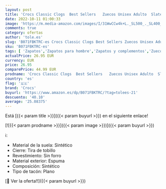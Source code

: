 ```yaml
---
layout: post
title: 'Crocs Classic Clogs  Best Sellers   Zuecos Unisex Adulto  Slate Grey  41/42 EU'
date: 2022-10-11 01:00:33
image: 'https://m.media-amazon.com/images/I/31WwCCw4k+L._SL500_._SL400_.jpg'
comments: true
category: ofertas
author: 'tole.es'
slug: 'B071FBKTRC-es Crocs Classic Clogs Best Sellers Zuecos Unisex Adulto...'
sku: 'B071FBKTRC-es'
tags: [ 'Zapatos','Zapatos para hombre','Zapatos y complementos','Zuecos y mules para hombre','crocs','zuecos','🇪🇸', ]
actualPrice: 26.95 EUR
currency: EUR
price: 26.95
comparePrice: 44.99 EUR
prodname: 'Crocs Classic Clogs  Best Sellers   Zuecos Unisex Adulto  Slate Grey  41/42 EU'
country: 'es'
flag: '🇪🇸'
brand: 'Crocs'
buyurl: 'https://www.amazon.es/dp/B071FBKTRC/?tag=tolees-21'
descuento: '40.10'
average: '25.08375'
---
```


Está [{{< param title >}}]({{< param buyurl >}}) en el siguiente enlace!

[![{{< param prodname >}}]({{< param image >}})]({{< param buyurl >}})

ℹ️:

- Material de la suela: Sintético
- Cierre: Tira de tobillo
- Revestimiento: Sin forro
- Material exterior: Espuma
- Composición: Sintético
- Tipo de tacón: Plano

[🛒 Ver la oferta!!]({{< param buyurl >}})
